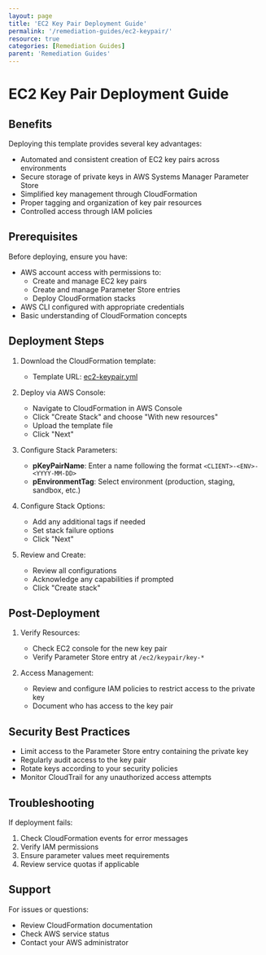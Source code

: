 ```yaml
---
layout: page
title: 'EC2 Key Pair Deployment Guide'
permalink: '/remediation-guides/ec2-keypair/'
resource: true
categories: [Remediation Guides]
parent: 'Remediation Guides'
---
```


#  EC2 Key Pair Deployment Guide

## Benefits
Deploying this template provides several key advantages:
- Automated and consistent creation of EC2 key pairs across environments
- Secure storage of private keys in AWS Systems Manager Parameter Store
- Simplified key management through CloudFormation
- Proper tagging and organization of key pair resources
- Controlled access through IAM policies

## Prerequisites
Before deploying, ensure you have:
- AWS account access with permissions to:
  - Create and manage EC2 key pairs
  - Create and manage Parameter Store entries
  - Deploy CloudFormation stacks
- AWS CLI configured with appropriate credentials
- Basic understanding of CloudFormation concepts

## Deployment Steps

1. Download the CloudFormation template:
   - Template URL: [ec2-keypair.yml](https://github.com/Cloud303/wafr-remediations/blob/main/cloudformation/ec2/ec2-keypair.yml)

2. Deploy via AWS Console:
   - Navigate to CloudFormation in AWS Console
   - Click "Create Stack" and choose "With new resources"
   - Upload the template file
   - Click "Next"

3. Configure Stack Parameters:
   - **pKeyPairName**: Enter a name following the format `<CLIENT>-<ENV>-<YYYY-MM-DD>`
   - **pEnvironmentTag**: Select environment (production, staging, sandbox, etc.)

4. Configure Stack Options:
   - Add any additional tags if needed
   - Set stack failure options
   - Click "Next"

5. Review and Create:
   - Review all configurations
   - Acknowledge any capabilities if prompted
   - Click "Create stack"

## Post-Deployment

1. Verify Resources:
   - Check EC2 console for the new key pair
   - Verify Parameter Store entry at `/ec2/keypair/key-*`

2. Access Management:
   - Review and configure IAM policies to restrict access to the private key
   - Document who has access to the key pair

## Security Best Practices

- Limit access to the Parameter Store entry containing the private key
- Regularly audit access to the key pair
- Rotate keys according to your security policies
- Monitor CloudTrail for any unauthorized access attempts

## Troubleshooting

If deployment fails:
1. Check CloudFormation events for error messages
2. Verify IAM permissions
3. Ensure parameter values meet requirements
4. Review service quotas if applicable

## Support

For issues or questions:
- Review CloudFormation documentation
- Check AWS service status
- Contact your AWS administrator
